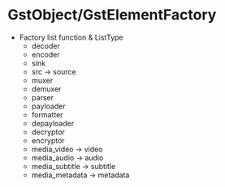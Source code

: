 # GstObject/GstElementFactory

- Factory list function & ListType
    - decoder
    - encoder
    - sink
    - src -> source
    - muxer
    - demuxer
    - parser
    - payloader
    - formatter
    - depayloader
    - decryptor
    - encryptor
    - media_video -> video
    - media_audio -> audio
    - media_subtitle -> subtitle
    - media_metadata -> metadata